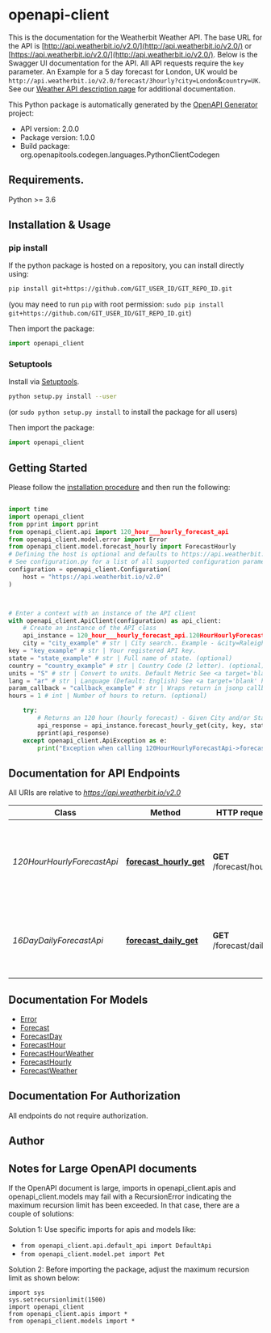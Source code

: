 # openapi-client
This is the documentation for the Weatherbit Weather API.  The base URL for the API is [http://api.weatherbit.io/v2.0/](http://api.weatherbit.io/v2.0/) or [https://api.weatherbit.io/v2.0/](http://api.weatherbit.io/v2.0/). Below is the Swagger UI documentation for the API. All API requests require the `key` parameter.        An Example for a 5 day forecast for London, UK would be `http://api.weatherbit.io/v2.0/forecast/3hourly?city=London`&`country=UK`. See our [Weather API description page](https://www.weatherbit.io/api) for additional documentation.

This Python package is automatically generated by the [OpenAPI Generator](https://openapi-generator.tech) project:

- API version: 2.0.0
- Package version: 1.0.0
- Build package: org.openapitools.codegen.languages.PythonClientCodegen

## Requirements.

Python >= 3.6

## Installation & Usage
### pip install

If the python package is hosted on a repository, you can install directly using:

```sh
pip install git+https://github.com/GIT_USER_ID/GIT_REPO_ID.git
```
(you may need to run `pip` with root permission: `sudo pip install git+https://github.com/GIT_USER_ID/GIT_REPO_ID.git`)

Then import the package:
```python
import openapi_client
```

### Setuptools

Install via [Setuptools](http://pypi.python.org/pypi/setuptools).

```sh
python setup.py install --user
```
(or `sudo python setup.py install` to install the package for all users)

Then import the package:
```python
import openapi_client
```

## Getting Started

Please follow the [installation procedure](#installation--usage) and then run the following:

```python

import time
import openapi_client
from pprint import pprint
from openapi_client.api import 120_hour___hourly_forecast_api
from openapi_client.model.error import Error
from openapi_client.model.forecast_hourly import ForecastHourly
# Defining the host is optional and defaults to https://api.weatherbit.io/v2.0
# See configuration.py for a list of all supported configuration parameters.
configuration = openapi_client.Configuration(
    host = "https://api.weatherbit.io/v2.0"
)



# Enter a context with an instance of the API client
with openapi_client.ApiClient(configuration) as api_client:
    # Create an instance of the API class
    api_instance = 120_hour___hourly_forecast_api.120HourHourlyForecastApi(api_client)
    city = "city_example" # str | City search.. Example - &city=Raleigh,NC or &city=Berlin,DE or city=Paris&country=FR
key = "key_example" # str | Your registered API key.
state = "state_example" # str | Full name of state. (optional)
country = "country_example" # str | Country Code (2 letter). (optional)
units = "S" # str | Convert to units. Default Metric See <a target='blank' href='/api/requests'>units field description</a> (optional)
lang = "ar" # str | Language (Default: English) See <a target='blank' href='/api/requests'>language field description</a> (optional)
param_callback = "callback_example" # str | Wraps return in jsonp callback. Example: callback=func (optional)
hours = 1 # int | Number of hours to return. (optional)

    try:
        # Returns an 120 hour (hourly forecast) - Given City and/or State, Country.
        api_response = api_instance.forecast_hourly_get(city, key, state=state, country=country, units=units, lang=lang, param_callback=param_callback, hours=hours)
        pprint(api_response)
    except openapi_client.ApiException as e:
        print("Exception when calling 120HourHourlyForecastApi->forecast_hourly_get: %s\n" % e)
```

## Documentation for API Endpoints

All URIs are relative to *https://api.weatherbit.io/v2.0*

Class | Method | HTTP request | Description
------------ | ------------- | ------------- | -------------
*120HourHourlyForecastApi* | [**forecast_hourly_get**](docs/120HourHourlyForecastApi.md#forecast_hourly_get) | **GET** /forecast/hourly | Returns an 120 hour (hourly forecast) - Given City and/or State, Country.
*16DayDailyForecastApi* | [**forecast_daily_get**](docs/16DayDailyForecastApi.md#forecast_daily_get) | **GET** /forecast/daily | Returns a daily forecast - Given City and/or State, Country.


## Documentation For Models

 - [Error](docs/Error.md)
 - [Forecast](docs/Forecast.md)
 - [ForecastDay](docs/ForecastDay.md)
 - [ForecastHour](docs/ForecastHour.md)
 - [ForecastHourWeather](docs/ForecastHourWeather.md)
 - [ForecastHourly](docs/ForecastHourly.md)
 - [ForecastWeather](docs/ForecastWeather.md)


## Documentation For Authorization

 All endpoints do not require authorization.

## Author




## Notes for Large OpenAPI documents
If the OpenAPI document is large, imports in openapi_client.apis and openapi_client.models may fail with a
RecursionError indicating the maximum recursion limit has been exceeded. In that case, there are a couple of solutions:

Solution 1:
Use specific imports for apis and models like:
- `from openapi_client.api.default_api import DefaultApi`
- `from openapi_client.model.pet import Pet`

Solution 2:
Before importing the package, adjust the maximum recursion limit as shown below:
```
import sys
sys.setrecursionlimit(1500)
import openapi_client
from openapi_client.apis import *
from openapi_client.models import *
```

